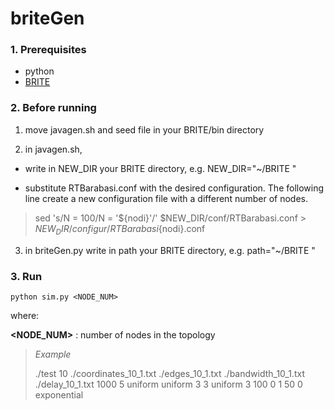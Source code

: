 # briteGen
### 1. Prerequisites
* python
* [BRITE](https://www.cs.bu.edu/brite/)

### 2. Before running

1. move javagen.sh and seed file in your BRITE/bin directory

2. in javagen.sh, 
  
  * write in NEW_DIR your BRITE directory, e.g. NEW_DIR="~/BRITE "
  
  * substitute RTBarabasi.conf with the desired configuration. The following line create a new configuration file with a different number of nodes. 

> sed 's/N = 100/N = '${nodi}'/' $NEW_DIR/conf/RTBarabasi.conf > $NEW_DIR/configur/RTBarabasi${nodi}.conf

3. in briteGen.py write in path your BRITE directory, e.g. path="~/BRITE "

### 3. Run 
```
python sim.py <NODE_NUM>
```
where:

**\<NODE_NUM\>** : number of nodes in the topology

> *Example*
> 
> ./test 10 ./coordinates_10_1.txt ./edges_10_1.txt ./bandwidth_10_1.txt ./delay_10_1.txt 1000 5 uniform uniform 3 3 uniform 3 100 0 1 50 0 exponential
